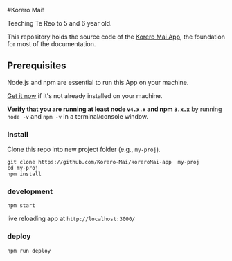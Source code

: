 #Korero Mai!

Teaching Te Reo to 5 and 6 year old.

This repository holds the source code of the [Korero Mai App](korero-mai.herokuapp.com),
the foundation for most of the documentation.


## Prerequisites


Node.js and npm are essential to run this App on your machine.


<a href="https://docs.npmjs.com/getting-started/installing-node" target="_blank" title="Installing Node.js and updating npm">
Get it now</a> if it's not already installed on your machine.


**Verify that you are running at least node `v4.x.x` and npm `3.x.x`**
by running `node -v` and `npm -v` in a terminal/console window.

### Install

Clone this repo into new project folder (e.g., `my-proj`).
```shell
git clone https://github.com/Korero-Mai/koreroMai-app  my-proj
cd my-proj
npm install
```

### development

```
npm start
```
live reloading app at `http://localhost:3000/`

### deploy

```
npm run deploy
```
